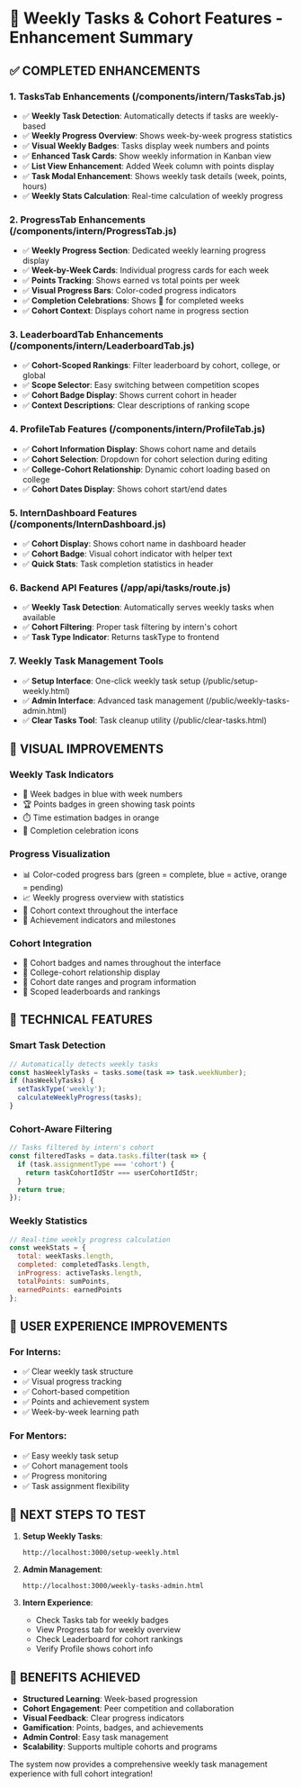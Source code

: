 # 🎯 Weekly Tasks & Cohort Features - Enhancement Summary

## ✅ COMPLETED ENHANCEMENTS

### 1. **TasksTab Enhancements** (/components/intern/TasksTab.js)
- ✅ **Weekly Task Detection**: Automatically detects if tasks are weekly-based
- ✅ **Weekly Progress Overview**: Shows week-by-week progress statistics
- ✅ **Visual Weekly Badges**: Tasks display week numbers and points
- ✅ **Enhanced Task Cards**: Show weekly information in Kanban view
- ✅ **List View Enhancement**: Added Week column with points display
- ✅ **Task Modal Enhancement**: Shows weekly task details (week, points, hours)
- ✅ **Weekly Stats Calculation**: Real-time calculation of weekly progress

### 2. **ProgressTab Enhancements** (/components/intern/ProgressTab.js)
- ✅ **Weekly Progress Section**: Dedicated weekly learning progress display
- ✅ **Week-by-Week Cards**: Individual progress cards for each week
- ✅ **Points Tracking**: Shows earned vs total points per week
- ✅ **Visual Progress Bars**: Color-coded progress indicators
- ✅ **Completion Celebrations**: Shows 🎉 for completed weeks
- ✅ **Cohort Context**: Displays cohort name in progress section

### 3. **LeaderboardTab Enhancements** (/components/intern/LeaderboardTab.js)
- ✅ **Cohort-Scoped Rankings**: Filter leaderboard by cohort, college, or global
- ✅ **Scope Selector**: Easy switching between competition scopes
- ✅ **Cohort Badge Display**: Shows current cohort in header
- ✅ **Context Descriptions**: Clear descriptions of ranking scope

### 4. **ProfileTab Features** (/components/intern/ProfileTab.js)
- ✅ **Cohort Information Display**: Shows cohort name and details
- ✅ **Cohort Selection**: Dropdown for cohort selection during editing
- ✅ **College-Cohort Relationship**: Dynamic cohort loading based on college
- ✅ **Cohort Dates Display**: Shows cohort start/end dates

### 5. **InternDashboard Features** (/components/InternDashboard.js)
- ✅ **Cohort Display**: Shows cohort name in dashboard header
- ✅ **Cohort Badge**: Visual cohort indicator with helper text
- ✅ **Quick Stats**: Task completion statistics in header

### 6. **Backend API Features** (/app/api/tasks/route.js)
- ✅ **Weekly Task Detection**: Automatically serves weekly tasks when available
- ✅ **Cohort Filtering**: Proper task filtering by intern's cohort
- ✅ **Task Type Indicator**: Returns taskType to frontend

### 7. **Weekly Task Management Tools**
- ✅ **Setup Interface**: One-click weekly task setup (/public/setup-weekly.html)
- ✅ **Admin Interface**: Advanced task management (/public/weekly-tasks-admin.html)
- ✅ **Clear Tasks Tool**: Task cleanup utility (/public/clear-tasks.html)

## 🎨 VISUAL IMPROVEMENTS

### Weekly Task Indicators
- 📅 Week badges in blue with week numbers
- 🏆 Points badges in green showing task points
- ⏱️ Time estimation badges in orange
- 🎉 Completion celebration icons

### Progress Visualization
- 📊 Color-coded progress bars (green = complete, blue = active, orange = pending)
- 📈 Weekly progress overview with statistics
- 👥 Cohort context throughout the interface
- 🌟 Achievement indicators and milestones

### Cohort Integration
- 👥 Cohort badges and names throughout the interface
- 🏫 College-cohort relationship display
- 📅 Cohort date ranges and program information
- 🎯 Scoped leaderboards and rankings

## 🔧 TECHNICAL FEATURES

### Smart Task Detection
```javascript
// Automatically detects weekly tasks
const hasWeeklyTasks = tasks.some(task => task.weekNumber);
if (hasWeeklyTasks) {
  setTaskType('weekly');
  calculateWeeklyProgress(tasks);
}
```

### Cohort-Aware Filtering
```javascript
// Tasks filtered by intern's cohort
const filteredTasks = data.tasks.filter(task => {
  if (task.assignmentType === 'cohort') {
    return taskCohortIdStr === userCohortIdStr;
  }
  return true;
});
```

### Weekly Statistics
```javascript
// Real-time weekly progress calculation
const weekStats = {
  total: weekTasks.length,
  completed: completedTasks.length,
  inProgress: activeTasks.length,
  totalPoints: sumPoints,
  earnedPoints: earnedPoints
};
```

## 🎯 USER EXPERIENCE IMPROVEMENTS

### For Interns:
- ✅ Clear weekly task structure
- ✅ Visual progress tracking
- ✅ Cohort-based competition
- ✅ Points and achievement system
- ✅ Week-by-week learning path

### For Mentors:
- ✅ Easy weekly task setup
- ✅ Cohort management tools
- ✅ Progress monitoring
- ✅ Task assignment flexibility

## 🚀 NEXT STEPS TO TEST

1. **Setup Weekly Tasks**:
   ```
   http://localhost:3000/setup-weekly.html
   ```

2. **Admin Management**:
   ```
   http://localhost:3000/weekly-tasks-admin.html
   ```

3. **Intern Experience**:
   - Check Tasks tab for weekly badges
   - View Progress tab for weekly overview
   - Check Leaderboard for cohort rankings
   - Verify Profile shows cohort info

## 🎉 BENEFITS ACHIEVED

- **Structured Learning**: Week-based progression
- **Cohort Engagement**: Peer competition and collaboration  
- **Visual Feedback**: Clear progress indicators
- **Gamification**: Points, badges, and achievements
- **Admin Control**: Easy task management
- **Scalability**: Supports multiple cohorts and programs

The system now provides a comprehensive weekly task management experience with full cohort integration!